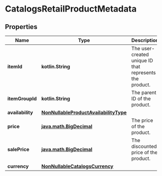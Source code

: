 
# CatalogsRetailProductMetadata

## Properties
| Name | Type | Description | Notes |
| ------------ | ------------- | ------------- | ------------- |
| **itemId** | **kotlin.String** | The user-created unique ID that represents the product. |  |
| **itemGroupId** | **kotlin.String** | The parent ID of the product. |  |
| **availability** | [**NonNullableProductAvailabilityType**](NonNullableProductAvailabilityType.md) |  |  |
| **price** | [**java.math.BigDecimal**](java.math.BigDecimal.md) | The price of the product. |  |
| **salePrice** | [**java.math.BigDecimal**](java.math.BigDecimal.md) | The discounted price of the product. |  |
| **currency** | [**NonNullableCatalogsCurrency**](NonNullableCatalogsCurrency.md) |  |  |



